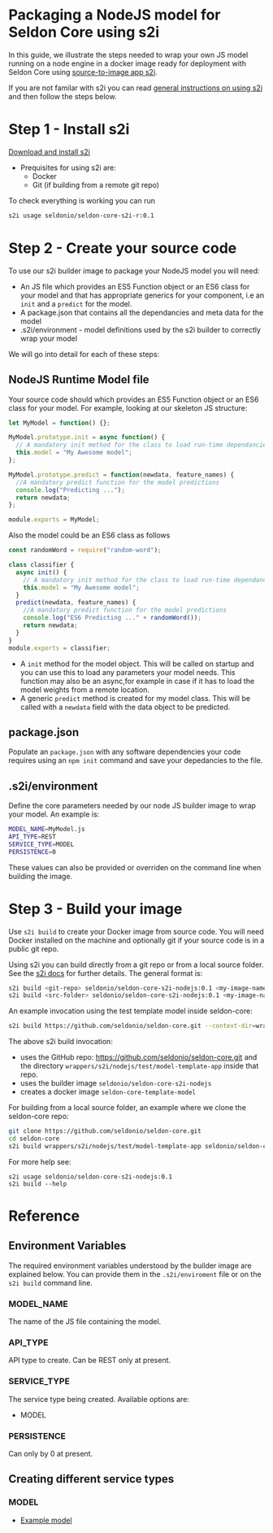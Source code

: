 # Packaging a NodeJS model for Seldon Core using s2i

In this guide, we illustrate the steps needed to wrap your own JS model running on a node engine in a docker image ready for deployment with Seldon Core using [source-to-image app s2i](https://github.com/openshift/source-to-image).

If you are not familar with s2i you can read [general instructions on using s2i](./s2i.md) and then follow the steps below.

# Step 1 - Install s2i

[Download and install s2i](https://github.com/openshift/source-to-image#installation)

- Prequisites for using s2i are:
  - Docker
  - Git (if building from a remote git repo)

To check everything is working you can run

```bash
s2i usage seldonio/seldon-core-s2i-r:0.1
```

# Step 2 - Create your source code

To use our s2i builder image to package your NodeJS model you will need:

- An JS file which provides an ES5 Function object or an ES6 class for your model and that has appropriate generics for your component, i.e an `init` and a `predict` for the model.
- A package.json that contains all the dependancies and meta data for the model
- .s2i/environment - model definitions used by the s2i builder to correctly wrap your model

We will go into detail for each of these steps:

## NodeJS Runtime Model file

Your source code should which provides an ES5 Function object or an ES6 class for your model. For example, looking at our skeleton JS structure:

```js
let MyModel = function() {};

MyModel.prototype.init = async function() {
  // A mandatory init method for the class to load run-time dependancies
  this.model = "My Awesome model";
};

MyModel.prototype.predict = function(newdata, feature_names) {
  //A mandatory predict function for the model predictions
  console.log("Predicting ...");
  return newdata;
};

module.exports = MyModel;
```

Also the model could be an ES6 class as follows

```js
const randomWord = require("random-word");

class classifier {
  async init() {
    // A mandatory init method for the class to load run-time dependancies
    this.model = "My Awesome model";
  }
  predict(newdata, feature_names) {
    //A mandatory predict function for the model predictions
    console.log("ES6 Predicting ..." + randomWord());
    return newdata;
  }
}
module.exports = classifier;
```

- A `init` method for the model object. This will be called on startup and you can use this to load any parameters your model needs. This function may also be an async,for example in case if it has to load the model weights from a remote location.
- A generic `predict` method is created for my model class. This will be called with a `newdata` field with the data object to be predicted.

## package.json

Populate an `package.json` with any software dependencies your code requires using an `npm init` command and save your depedancies to the file.

## .s2i/environment

Define the core parameters needed by our node JS builder image to wrap your model. An example is:

```bash
MODEL_NAME=MyModel.js
API_TYPE=REST
SERVICE_TYPE=MODEL
PERSISTENCE=0
```

These values can also be provided or overriden on the command line when building the image.

# Step 3 - Build your image

Use `s2i build` to create your Docker image from source code. You will need Docker installed on the machine and optionally git if your source code is in a public git repo.

Using s2i you can build directly from a git repo or from a local source folder. See the [s2i docs](https://github.com/openshift/source-to-image/blob/master/docs/cli.md#s2i-build) for further details. The general format is:

```bash
s2i build <git-repo> seldonio/seldon-core-s2i-nodejs:0.1 <my-image-name>
s2i build <src-folder> seldonio/seldon-core-s2i-nodejs:0.1 <my-image-name>
```

An example invocation using the test template model inside seldon-core:

```bash
s2i build https://github.com/seldonio/seldon-core.git --context-dir=wrappers/s2i/nodejs/test/model-template-app seldonio/seldon-core-s2i-nodejs:0.1 seldon-core-template-model
```

The above s2i build invocation:

- uses the GitHub repo: https://github.com/seldonio/seldon-core.git and the directory `wrappers/s2i/nodejs/test/model-template-app` inside that repo.
- uses the builder image `seldonio/seldon-core-s2i-nodejs`
- creates a docker image `seldon-core-template-model`

For building from a local source folder, an example where we clone the seldon-core repo:

```bash
git clone https://github.com/seldonio/seldon-core.git
cd seldon-core
s2i build wrappers/s2i/nodejs/test/model-template-app seldonio/seldon-core-s2i-nodejs:0.1 seldon-core-template-model
```

For more help see:

```
s2i usage seldonio/seldon-core-s2i-nodejs:0.1
s2i build --help
```

# Reference

## Environment Variables

The required environment variables understood by the builder image are explained below. You can provide them in the `.s2i/enviroment` file or on the `s2i build` command line.

### MODEL_NAME

The name of the JS file containing the model.

### API_TYPE

API type to create. Can be REST only at present.

### SERVICE_TYPE

The service type being created. Available options are:

- MODEL

### PERSISTENCE

Can only by 0 at present.

## Creating different service types

### MODEL

- [Example model](https://github.com/SeldonIO/seldon-core/tree/master/examples/models/nodejs_tensorflow)
